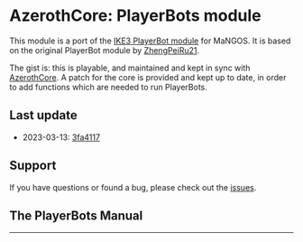 # AzerothCore: PlayerBots module

This module is a port of the [IKE3 PlayerBot module][mangosbot-bots] for MaNGOS.
It is based on the original PlayerBot module by [ZhengPeiRu21][upstream].

The gist is: this is playable, and maintained and kept in sync with
[AzerothCore][AzerothCore]. A patch for the core is provided and kept up to
date, in order to add functions which are needed to run PlayerBots.

## Last update

- 2023-03-13: [3fa4117][commit]

## Support

If you have questions or found a bug, please check out the [issues][issues].

## The PlayerBots Manual

---

[issues]: https://github.com/danielsreichenbach/mod-playerbot/issues
[mangosbot-bots]: https://github.com/ike3/mangosbot-bots
[mangosbot-immersive]: https://github.com/ike3/mangosbot-immersive
[upstream]: https://github.com/ZhengPeiRu21/mod-playerbots
[trinity-npc-bots]: https://github.com/trickerer/Trinity-Bots
[AzerothCore]: https://github.com/AzerothCore
[commit]: https://github.com/azerothcore/azerothcore-wotlk/commit/3fa4117195fb3d145ff4d10109982aaf75123dc9
